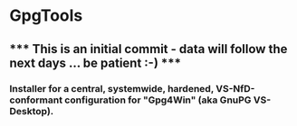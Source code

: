 # GpgTools 

## *** This is an initial commit - data will follow the next days ... be patient :-) ***

### Installer for a central, systemwide, hardened, VS-NfD-conformant configuration for "Gpg4Win" (aka GnuPG VS-Desktop).
